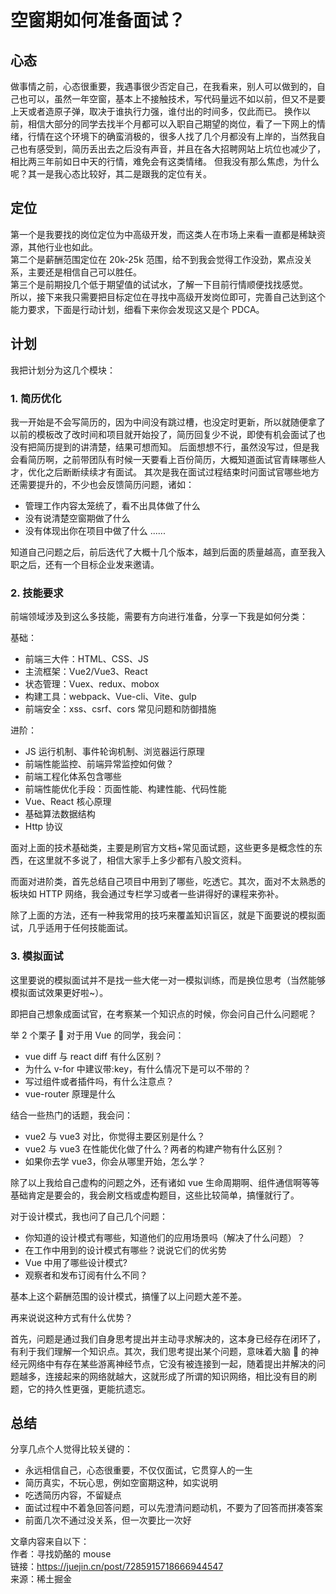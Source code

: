 # 空窗期如何准备面试？

## 心态

做事情之前，心态很重要，我遇事很少否定自己，在我看来，别人可以做到的，自己也可以，虽然一年空窗，基本上不接触技术，写代码量远不如以前，但又不是要上天或者造原子弹，取决于谁执行力强，谁付出的时间多，仅此而已。
换作以前，相信大部分的同学去找半个月都可以入职自己期望的岗位，看了一下网上的情绪，行情在这个环境下的确蛮消极的，很多人找了几个月都没有上岸的，当然我自己也有感受到，简历丢出去之后没有声音，并且在各大招聘网站上坑位也减少了，相比两三年前如日中天的行情，难免会有这类情绪。
但我没有那么焦虑，为什么呢？其一是我心态比较好，其二是跟我的定位有关。

## 定位

第一个是我要找的岗位定位为中高级开发，而这类人在市场上来看一直都是稀缺资源，其他行业也如此。  
第二个是薪酬范围定位在 20k-25k 范围，给不到我会觉得工作没劲，累点没关系，主要还是相信自己可以胜任。  
第三个是前期投几个低于期望值的试试水，了解一下目前行情顺便找找感觉。  
所以，接下来我只需要把目标定位在寻找中高级开发岗位即可，完善自己达到这个能力要求，下面是行动计划，细看下来你会发现这又是个 PDCA。

## 计划

我把计划分为这几个模块：

### 1. 简历优化

我一开始是不会写简历的，因为中间没有跳过槽，也没定时更新，所以就随便拿了以前的模板改了改时间和项目就开始投了，简历回复少不说，即使有机会面试了也没有把简历提到的讲清楚，结果可想而知。
后面想想不行，虽然没写过，但是我会看简历啊，之前带团队有时候一天要看上百份简历，大概知道面试官青睐哪些人才，优化之后断断续续才有面试。
其次是我在面试过程结束时问面试官哪些地方还需要提升的，不少也会反馈简历问题，诸如：

- 管理工作内容太笼统了，看不出具体做了什么
- 没有说清楚空窗期做了什么
- 没有体现出你在项目中做了什么
  ......

知道自己问题之后，前后迭代了大概十几个版本，越到后面的质量越高，直至我入职之后，还有一个目标企业发来邀请。

### 2. 技能要求

前端领域涉及到这么多技能，需要有方向进行准备，分享一下我是如何分类：

基础：

- 前端三大件：HTML、CSS、JS
- 主流框架：Vue2/Vue3、React
- 状态管理：Vuex、redux、mobox
- 构建工具：webpack、Vue-cli、Vite、gulp
- 前端安全：xss、csrf、cors 常见问题和防御措施

进阶：

- JS 运行机制、事件轮询机制、浏览器运行原理
- 前端性能监控、前端异常监控如何做？
- 前端工程化体系包含哪些
- 前端性能优化手段：页面性能、构建性能、代码性能
- Vue、React 核心原理
- 基础算法数据结构
- Http 协议

面对上面的技术基础类，主要是刷官方文档+常见面试题，这些更多是概念性的东西，在这里就不多说了，相信大家手上多少都有八股文资料。

而面对进阶类，首先总结自己项目中用到了哪些，吃透它。其次，面对不太熟悉的板块如 HTTP 网络，我会通过专栏学习或者一些讲得好的课程来弥补。

除了上面的方法，还有一种我常用的技巧来覆盖知识盲区，就是下面要说的模拟面试，几乎适用于任何技能面试。

### 3. 模拟面试

这里要说的模拟面试并不是找一些大佬一对一模拟训练，而是换位思考（当然能够模拟面试效果更好啦~）。

即把自己想象成面试官，在考察某一个知识点的时候，你会问自己什么问题呢？

举 2 个栗子 🌰
对于用 Vue 的同学，我会问：

- vue diff 与 react diff 有什么区别？
- 为什么 v-for 中建议带:key，有什么情况下是可以不带的？
- 写过组件或者插件吗，有什么注意点？
- vue-router 原理是什么

结合一些热门的话题，我会问：

- vue2 与 vue3 对比，你觉得主要区别是什么？
- vue2 与 vue3 在性能优化做了什么？两者的构建产物有什么区别？
- 如果你去学 vue3，你会从哪里开始，怎么学？

除了以上我给自己虚构的问题之外，还有诸如 vue 生命周期啊、组件通信啊等等基础肯定是要会的，我会刷文档或虚构题目，这些比较简单，搞懂就行了。

对于设计模式，我也问了自己几个问题：

- 你知道的设计模式有哪些，知道他们的应用场景吗（解决了什么问题）？
- 在工作中用到的设计模式有哪些？说说它们的优劣势
- Vue 中用了哪些设计模式?
- 观察者和发布订阅有什么不同？

基本上这个薪酬范围的设计模式，搞懂了以上问题大差不差。

再来说说这种方式有什么优势？

首先，问题是通过我们自身思考提出并主动寻求解决的，这本身已经存在闭环了，有利于我们理解一个知识点。其次，我们思考提出某个问题，意味着大脑 🧠 的神经元网络中有存在某些游离神经节点，它没有被连接到一起，随着提出并解决的问题越多，连接起来的网络就越大，这就形成了所谓的知识网络，相比没有目的刷题，它的持久性更强，更能抗遗忘。

## 总结

分享几点个人觉得比较关键的：

- 永远相信自己，心态很重要，不仅仅面试，它贯穿人的一生
- 简历真实，不玩心思，例如空窗期这种，如实说明
- 吃透简历内容，不留疑点
- 面试过程中不着急回答问题，可以先澄清问题动机，不要为了回答而拼凑答案
- 前面几次不通过没关系，但一次要比一次好

文章内容来自以下：  
作者：寻找奶酪的 mouse  
链接：https://juejin.cn/post/7285915718666944547  
来源：稀土掘金
